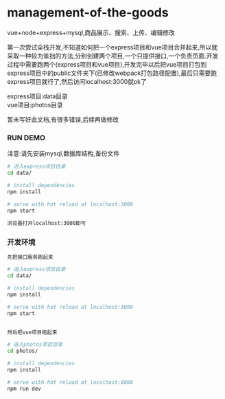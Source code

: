 # management-of-the-goods
vue+node+express+mysql,商品展示、搜索、上传、编辑修改

第一次尝试全栈开发,不知道如何把一个express项目和vue项目合并起来,所以就采取一种较为笨拙的方法,分别创建两个项目,一个只提供接口,一个负责页面.开发过程中需要跑两个(express项目和vue项目),开发完毕以后把vue项目打包到express项目中的public文件夹下(已修改webpack打包路径配置),最后只需要跑express项目就行了,然后访问localhost:3000就ok了

express项目:data目录    
vue项目:photos目录


暂未写好此文档,有很多错误,后续再做修改

### RUN DEMO

注意:请先安装mysql,数据库结构,备份文件

``` bash
# 进入express项目目录
cd data/

# install dependencies
npm install

# serve with hot reload at localhost:3000
npm start
    
浏览器打开localhost:3000即可
```


### 开发环境

``` bash
先把接口服务跑起来

# 进入express项目目录
cd data/

# install dependencies
npm install

# serve with hot reload at localhost:3000
npm start   
    

然后把vue项目跑起来

# 进入photos项目目录
cd photos/

# install dependencies
npm install

# serve with hot reload at localhost:8080
npm run dev

```